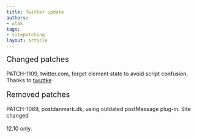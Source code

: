 ```yaml
---
title: Twitter update
authors:
- olak
tags:
- sitepatching
layout: article
---
```

<span style="font-size: 140%">Changed patches</span><br/><br/>PATCH-1109, twitter.com, forget element state to avoid script confusion. Thanks to <a href="https://github.com/operasoftware/browserjs/pull/10" target="_blank">twuttke</a><br/><br/><span style="font-size: 140%">Removed patches</span><br/><br/>PATCH-1069, postdanmark.dk, using outdated postMessage plug-in. Site changed<br/><br/>12.10 only.
